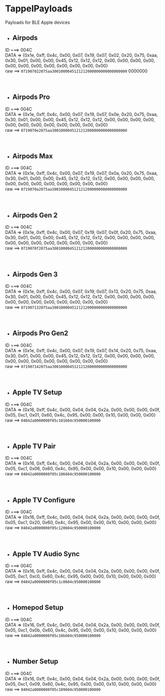 # TappelPayloads
Payloads for BLE Apple devices

- ## Airpods<br>
ID ===> 004C<br>
DATA => {0x1e, 0xff, 0x4c, 0x00, 0x07, 0x19, 0x07, 0x02, 0x20, 0x75, 0xaa, 0x30, 0x01, 0x00, 0x00, 0x45, 0x12, 0x12, 0x12, 0x00, 0x00, 0x00, 0x00, 0x00, 0x00, 0x00, 0x00, 0x00, 0x00, 0x00, 0x00}<br>
raw ==> ```071907022075aa3001000045121212000000000000000000``` 0000000<br><br><br>

- ## Airpods Pro<br>
ID ===> 004C<br>
DATA => {0x1e, 0xff, 0x4c, 0x00, 0x07, 0x19, 0x07, 0x0e, 0x20, 0x75, 0xaa, 0x30, 0x01, 0x00, 0x00, 0x45, 0x12, 0x12, 0x12, 0x00, 0x00, 0x00, 0x00, 0x00, 0x00, 0x00, 0x00, 0x00, 0x00, 0x00, 0x00}<br>
raw ==> ```0719070e2075aa3001000045121212000000000000000000```<br><br><br>

- ## Airpods Max<br>
ID ===> 004C<br>
DATA => {0x1e, 0xff, 0x4c, 0x00, 0x07, 0x19, 0x07, 0x0a, 0x20, 0x75, 0xaa, 0x30, 0x01, 0x00, 0x00, 0x45, 0x12, 0x12, 0x12, 0x00, 0x00, 0x00, 0x00, 0x00, 0x00, 0x00, 0x00, 0x00, 0x00, 0x00, 0x00}<br>
raw ==> ```0719070a2075aa3001000045121212000000000000000000```<br><br><br>

- ## Airpods Gen 2<br>
ID ===> 004C<br>
DATA => {0x1e, 0xff, 0x4c, 0x00, 0x07, 0x19, 0x07, 0x0f, 0x20, 0x75, 0xaa, 0x30, 0x01, 0x00, 0x00, 0x45, 0x12, 0x12, 0x12, 0x00, 0x00, 0x00, 0x00, 0x00, 0x00, 0x00, 0x00, 0x00, 0x00, 0x00, 0x00}<br>
raw ==> ```0719070f2075aa3001000045121212000000000000000000```<br><br><br>

- ## Airpods Gen 3<br>
ID ===> 004C<br>
DATA => {0x1e, 0xff, 0x4c, 0x00, 0x07, 0x19, 0x07, 0x13, 0x20, 0x75, 0xaa, 0x30, 0x01, 0x00, 0x00, 0x45, 0x12, 0x12, 0x12, 0x00, 0x00, 0x00, 0x00, 0x00, 0x00, 0x00, 0x00, 0x00, 0x00, 0x00, 0x00}<br>
raw ==> ```071907132075aa3001000045121212000000000000000000```<br><br><br>

- ## Airpods Pro Gen2<br>
ID ===> 004C<br>
DATA => {0x1e, 0xff, 0x4c, 0x00, 0x07, 0x19, 0x07, 0x14, 0x20, 0x75, 0xaa, 0x30, 0x01, 0x00, 0x00, 0x45, 0x12, 0x12, 0x12, 0x00, 0x00, 0x00, 0x00, 0x00, 0x00, 0x00, 0x00, 0x00, 0x00, 0x00, 0x00}<br>
raw ==> ```071907142075aa3001000045121212000000000000000000```<br><br><br>

- ## Apple TV Setup<br>
ID ===> 004C<br>
DATA => {0x16, 0xff, 0x4c, 0x00, 0x04, 0x04, 0x2a, 0x00, 0x00, 0x00, 0x0f, 0x05, 0xc1, 0x01, 0x60, 0x4c, 0x95, 0x00, 0x00, 0x10, 0x00, 0x00, 0x00}<br>
raw ==> ```04042a0000000f05c101604c950000100000```<br><br><br>

- ## Apple TV Pair<br>
ID ===> 004C<br>
DATA => {0x16, 0xff, 0x4c, 0x00, 0x04, 0x04, 0x2a, 0x00, 0x00, 0x00, 0x0f, 0x05, 0xc1, 0x06, 0x60, 0x4c, 0x95, 0x00, 0x00, 0x10, 0x00, 0x00, 0x00}<br>
raw ==> ```04042a0000000f05c106604c950000100000```<br><br><br>

- ## Apple TV Configure<br>
ID ===> 004C<br>
DATA => {0x16, 0xff, 0x4c, 0x00, 0x04, 0x04, 0x2a, 0x00, 0x00, 0x00, 0x0f, 0x05, 0xc1, 0x20, 0x60, 0x4c, 0x95, 0x00, 0x00, 0x10, 0x00, 0x00, 0x00}<br>
raw ==> ```04042a0000000f05c120604c950000100000```<br><br><br>

- ## Apple TV Audio Sync<br>
ID ===> 004C<br>
DATA => {0x16, 0xff, 0x4c, 0x00, 0x04, 0x04, 0x2a, 0x00, 0x00, 0x00, 0x0f, 0x05, 0xc1, 0xc0, 0x60, 0x4c, 0x95, 0x00, 0x00, 0x10, 0x00, 0x00, 0x00}<br>
raw ==> ```04042a0000000f05c1c0604c950000100000```<br><br><br>

- ## Homepod Setup<br>
ID ===> 004C<br>
DATA => {0x16, 0xff, 0x4c, 0x00, 0x04, 0x04, 0x2a, 0x00, 0x00, 0x00, 0x0f, 0x05, 0xc1, 0x0b, 0x60, 0x4c, 0x95, 0x00, 0x00, 0x10, 0x00, 0x00, 0x00}<br>
raw ==> ```04042a0000000f05c10b604c950000100000```<br><br><br>

- ## Number Setup<br>
ID ===> 004C<br>
DATA => {0x16, 0xff, 0x4c, 0x00, 0x04, 0x04, 0x2a, 0x00, 0x00, 0x00, 0x0f, 0x05, 0xc1, 0x09, 0x60, 0x4c, 0x95, 0x00, 0x00, 0x10, 0x00, 0x00, 0x00}<br>
raw ==> ```04042a0000000f05c109604c950000100000```<br><br><br>
